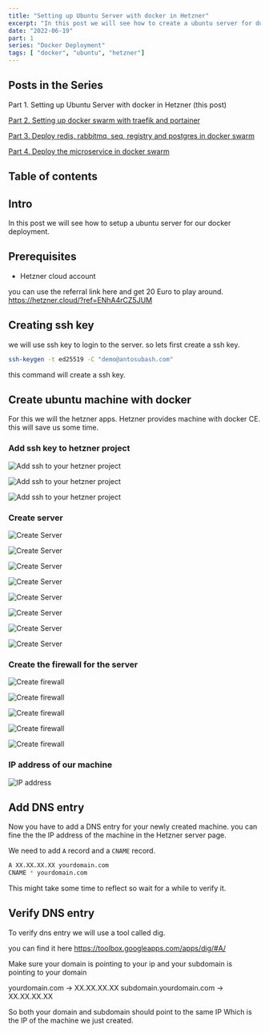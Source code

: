 ```yaml
---
title: "Setting up Ubuntu Server with docker in Hetzner"
excerpt: "In this post we will see how to create a ubuntu server for docker deployment."
date: "2022-06-19"
part: 1
series: "Docker Deployment"
tags: [ "docker", "ubuntu", "hetzner"]
---
```


## Posts in the Series

Part 1. Setting up Ubuntu Server with docker in Hetzner (this post)

[Part 2. Setting up docker swarm with traefik and portainer](/posts/part-2-setup-docker-swarm-with-traefik-and-portainer)

[Part 3. Deploy redis, rabbitmq, seq, registry and postgres in docker swarm](/posts/part-3-deploy-redis-rabitmq-postgresql-in-docker)

[Part 4. Deploy the microservice in docker swarm](/posts/part-4-deploy-microservice-in-docker)

## Table of contents

## Intro

In this post we will see how to setup a ubuntu server for our docker deployment.

## Prerequisites

- Hetzner cloud account

you can use the referral link here and get 20 Euro to play around. <https://hetzner.cloud/?ref=ENhA4rCZ5JUM>

## Creating ssh key

we will use ssh key to login to the server. so lets first create a ssh key.

```bash
ssh-keygen -t ed25519 -C "demo@antosubash.com"
```

this command will create a ssh key.

## Create ubuntu machine with docker

For this we will the hetzner apps. Hetzner provides machine with docker CE. this will save us some time.

### Add ssh key to hetzner project

![Add ssh to your hetzner project](/assets/posts/docker-deployment/hetzner1.png)

![Add ssh to your hetzner project](/assets/posts/docker-deployment/hetzner2.png)

![Add ssh to your hetzner project](/assets/posts/docker-deployment/hetzner3.png)

### Create server

![Create Server](/assets/posts/docker-deployment/hetzner4.png)

![Create Server](/assets/posts/docker-deployment/hetzner5.png)

![Create Server](/assets/posts/docker-deployment/hetzner6.png)

![Create Server](/assets/posts/docker-deployment/hetzner7.png)

![Create Server](/assets/posts/docker-deployment/hetzner8.png)

![Create Server](/assets/posts/docker-deployment/hetzner9.png)

![Create Server](/assets/posts/docker-deployment/hetzner10.png)

![Create Server](/assets/posts/docker-deployment/hetzner11.png)

### Create the firewall for the server

![Create firewall](/assets/posts/docker-deployment/hetzner12.png)

![Create firewall](/assets/posts/docker-deployment/hetzner13.png)

![Create firewall](/assets/posts/docker-deployment/hetzner14.png)

![Create firewall](/assets/posts/docker-deployment/hetzner15.png)

![Create firewall](/assets/posts/docker-deployment/hetzner16.png)

### IP address of our machine

![IP address](/assets/posts/docker-deployment/hetzner17.png)

## Add DNS entry

Now you have to add a DNS entry for your newly created machine. you can fine the the IP address of the machine in the Hetzner server page.

We need to add `A` record and a `CNAME` record.

```bash
A XX.XX.XX.XX yourdomain.com
CNAME * yourdomain.com
```

This might take some time to reflect so wait for a while to verify it.

## Verify DNS entry

To verify dns entry we will use a tool called dig.

you can find it here <https://toolbox.googleapps.com/apps/dig/#A/>

Make sure your domain is pointing to your ip and your subdomain is pointing to your domain

yourdomain.com -> XX.XX.XX.XX
subdomain.yourdomain.com -> XX.XX.XX.XX

So both your domain and subdomain should point to the same IP Which is the IP of the machine we just created.
